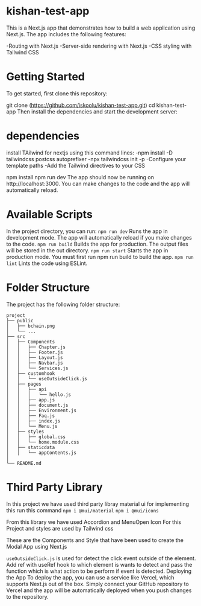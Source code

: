 # kishan-test-app
This is a Next.js app that demonstrates how to build a web application using Next.js. The app includes the following features:

-Routing with Next.js
-Server-side rendering with Next.js
-CSS styling with Tailwind CSS

# Getting Started
To get started, first clone this repository:

git clone (https://github.com/iskoolu/kishan-test-app.git)
cd kishan-test-app
Then install the dependencies and start the development server:

# dependencies
install TAilwind for nextjs using this command lines:
-npm install -D tailwindcss postcss autoprefixer
-npx tailwindcss init -p
-Configure your template paths
-Add the Tailwind directives to your CSS

npm install
npm run dev
The app should now be running on http://localhost:3000. You can make changes to the code and the app will automatically reload.

# Available Scripts
In the project directory, you can run:
`npm run dev`
Runs the app in development mode. The app will automatically reload if you make changes to the code.
`npm run build`
Builds the app for production. The output files will be stored in the out directory.
`npm run start`
Starts the app in production mode. You must first run npm run build to build the app.
`npm run lint`
Lints the code using ESLint.

# Folder Structure
The project has the following folder structure:
```
project   
├── public   
│   ├── bchain.png   
│   └── ...   
├── src   
│   ├── Components   
│   │   ├── Chapter.js   
│   │   ├── Footer.js   
│   │   ├── Layout.js   
│   │   ├── Navbar.js   
│   │   └── Services.js   
│   ├── customhook   
│   │   └── useOutsideClick.js   
│   ├── pages   
│   │   ├── api   
│   │   │   └── hello.js   
│   │   ├── app.js   
│   │   ├── document.js   
│   │   ├── Environment.js   
│   │   ├── Faq.js   
│   │   ├── index.js   
│   │   └── Menu.js   
│   ├── styles   
│   │   ├── global.css   
│   │   └── home.module.css   
│   ├── staticdata   
│   │   └── appContents.js   
│      
└── README.md   
```
# Third Party Library
In this project we have used third party libray material ui 
for implementing this run this command
`npm i @mui/material`
`npm i @mui/icons`

From this library we have used Accordion and MenuOpen Icon For this Project and styles are used by Tailwind css

These are the Components and Style that have been used to create the Modal App using Next.js 

`useOutsideClick.js` is used for detect the click event outside of the element. Add ref with useRef hook to which element is wants to detect and pass the function which is what action to be perform if event is detected.
Deploying the App
To deploy the app, you can use a service like Vercel, which supports Next.js out of the box. Simply connect your GitHub repository to Vercel and the app will be automatically deployed when you push changes to the repository.
